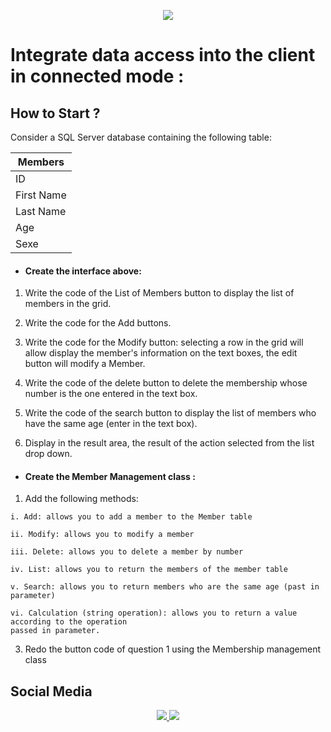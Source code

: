 <p align="center"> <img src="https://upload.wikimedia.org/wikipedia/commons/thumb/0/0d/C_Sharp_wordmark.svg/1200px-C_Sharp_wordmark.svg.png"> </p>

# Integrate data access into the client in connected mode :

## How to Start ?

Consider a SQL Server database containing the following table:

| Members    |
|----------  |
| ID         |
| First Name |
| Last Name  |
| Age        |
| Sexe       |

- #### Create the interface above:

1. Write the code of the List of Members button to display the list of members
in the grid.

2. Write the code for the Add buttons.

3. Write the code for the Modify button: selecting a row in the grid will allow
display the member's information on the text boxes, the edit button
will modify a Member.

4. Write the code of the delete button to delete the membership whose number is
the one entered in the text box.

5. Write the code of the search button to display the list of members who have the
same age (enter in the text box).

6. Display in the result area, the result of the action selected from the list
drop down.

- #### Create the Member Management class :

1. Add the following methods:
```
i. Add: allows you to add a member to the Member table

ii. Modify: allows you to modify a member

iii. Delete: allows you to delete a member by number

iv. List: allows you to return the members of the member table

v. Search: allows you to return members who are the same age (past in parameter)

vi. Calculation (string operation): allows you to return a value according to the operation
passed in parameter.
```
3. Redo the button code of question 1 using the Membership management class

<h2>Social Media</h2>

<p align="center">
	<a href="https://www.instagram.com/froggy__19/">
  <code><img src="https://img.shields.io/badge/Froggy__19%20-%23E4405F.svg?&style=for-the-badge&logo=Instagram&logoColor=white"/></code>
		</a>
	<a href="https://twitter.com/THyasser1">
  <code><img src="https://img.shields.io/badge/THyasser1%20-%231DA1F2.svg?&style=for-the-badge&logo=Twitter&logoColor=white"/></code>
  </a>

</p>

